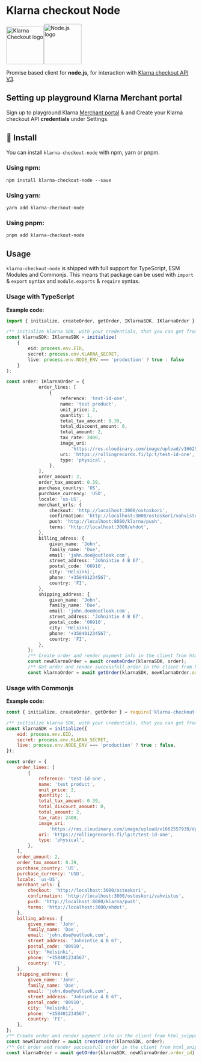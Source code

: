 # Klarna checkout Node

<img src="https://res.cloudinary.com/halkoliiteri/image/upload/v1663523265/rollingrecords/klarna_logo_wonnpy.png" alt="Klarna Checkout logo" with="100px" height="100px" /><img src="https://res.cloudinary.com/halkoliiteri/image/upload/v1663523265/rollingrecords/node-js-new_izpsyb.png" alt="Node.js logo" width="100px" height="107px" />

Promise based client for **node.js**, for interaction with
[Klarna checkout API V3](https://docs.klarna.com/klarna-checkout/api/#tag/order).

## Setting up playground Klarna Merchant portal

Sign up to playground Klarna
[Merchant portal](https://auth.playground.eu.portal.klarna.com/auth/realms/merchants/protocol/openid-connect/auth?client_id=merchant-portal&redirect_uri=https%3A%2F%2Fportal.playground.klarna.com%2Forders&state=8a193f2a-d3fb-471b-ae40-88b215da2ebe&response_mode=fragment&response_type=code&scope=openid&nonce=d91dd7a8-2157-4dd0-87a0-aeb07ed166b0&code_challenge=kWT--nIE4eyY97yqmkLK9bIew-Gm1pMdD94hLRTzqZc&code_challenge_method=S256)
& and Create your Klarna checkout API **credentials** under Settings.

## &#128190; Install

You can install `klarna-checkout-node` with npm, yarn or pnpm.

### Using npm:

`npm install klarna-checkout-node --save`

### Using yarn:

`yarn add klarna-checkout-node`

### Using pnpm:

`pnpm add klarna-checkout-node`

## Usage

`klarna-checkout-node` is shipped with full support for TypeScript, ESM Modules
and Commonjs. This means that package can be used with `import` &amp; `export`
syntax and `module.exports` &amp; `require` syntax.

### Usage with TypeScript

**Example code:**

```TypeScript
import { initialize, createOrder, getOrder, IKlarnaSDK, IKlarnaOrder } from 'klarna-checkout-node';

/** initialize klarna SDK, with your credentials, that you can get from playground merchant portal settings page. */
const klarnaSDK: IKlarnaSDK = initialize(
    {
        eid: process.env.EID,
        secret: process.env.KLARNA_SECRET,
        live: process.env.NODE_ENV === 'production' ? true : false
    }
);

const order: IKlarnaOrder = {
            order_lines: [
                {
                    reference: 'test-id-one',
                    name: 'test product',
                    unit_price: 2,
                    quantity: 1,
                    total_tax_amount: 0.39,
                    total_discount_amount: 0,
                    total_amount: 2,
                    tax_rate: 2400,
                    image_uri:
                        'https://res.cloudinary.com/image/upload/v1662557938/dpcd0a3jqbbozy1ygmxt.jpg',
                    uri: 'https://rollingrecords.fi/lp:t/test-id-one',
                    type: 'physical',
                },
            ],
            order_amount: 2,
            order_tax_amount: 0.39,
            purchase_country: 'US',
            purchase_currency: 'USD',
            locale: 'us-US',
            merchant_urls: {
                checkout: 'http://localhost:3000/ostoskori',
                confirmation: 'http://localhost:3000/ostoskori/vahvistus',
                push: 'http://localhost:8080/klarna/push',
                terms: 'http://localhost:3000/ehdot',
            },
            billing_adress: {
                given_name: 'John',
                family_name: 'Doe',
                email: 'john.doe@outlook.com',
                street_address: 'Johnintie 4 B 67',
                postal_code: '00910',
                city: 'Helsinki',
                phone: '+358401234567',
                country: 'FI',
            },
            shipping_address: {
                given_name: 'John',
                family_name: 'Doe',
                email: 'john.doe@outlook.com',
                street_address: 'Johnintie 4 B 67',
                postal_code: '00910',
                city: 'Helsinki',
                phone: '+358401234567',
                country: 'FI',
            },
        };
        /** Create order and render payment info in the client from html_snippet property. */
        const newKlarnaOrder = await createOrder(klarnaSDK, order);
        /** Get order and render successfull order in the client from html_snippet property. */
        const klarnaOrder = await getOrder(klarnaSDK, newKlarnaOrder.order_id);

```

### Usage with Commonjs

**Example code:**

```js
const { initialize, createOrder, getOrder } = require('klarna-checkout-node');

/** initialize klarna SDK, with your credentials, that you can get from playground merchant portal settings page. */
const klarnaSDK = initialize({
    eid: process.env.EID,
    secret: process.env.KLARNA_SECRET,
    live: process.env.NODE_ENV === 'production' ? true : false,
});

const order = {
    order_lines: [
        {
            reference: 'test-id-one',
            name: 'test product',
            unit_price: 2,
            quantity: 1,
            total_tax_amount: 0.39,
            total_discount_amount: 0,
            total_amount: 2,
            tax_rate: 2400,
            image_uri:
                'https://res.cloudinary.com/image/upload/v1662557938/dpcd0a3jqbbozy1ygmxt.jpg',
            uri: 'https://rollingrecords.fi/lp:t/test-id-one',
            type: 'physical',
        },
    ],
    order_amount: 2,
    order_tax_amount: 0.39,
    purchase_country: 'US',
    purchase_currency: 'USD',
    locale: 'us-US',
    merchant_urls: {
        checkout: 'http://localhost:3000/ostoskori',
        confirmation: 'http://localhost:3000/ostoskori/vahvistus',
        push: 'http://localhost:8080/klarna/push',
        terms: 'http://localhost:3000/ehdot',
    },
    billing_adress: {
        given_name: 'John',
        family_name: 'Doe',
        email: 'john.doe@outlook.com',
        street_address: 'Johnintie 4 B 67',
        postal_code: '00910',
        city: 'Helsinki',
        phone: '+358401234567',
        country: 'FI',
    },
    shipping_address: {
        given_name: 'John',
        family_name: 'Doe',
        email: 'john.doe@outlook.com',
        street_address: 'Johnintie 4 B 67',
        postal_code: '00910',
        city: 'Helsinki',
        phone: '+358401234567',
        country: 'FI',
    },
};
/** Create order and render payment info in the client from html_snippet property. */
const newKlarnaOrder = await createOrder(klarnaSDK, order);
/** Get order and render successfull order in the client from html_snippet property. */
const klarnaOrder = await getOrder(klarnaSDK, newKlarnaOrder.order_id);
```

